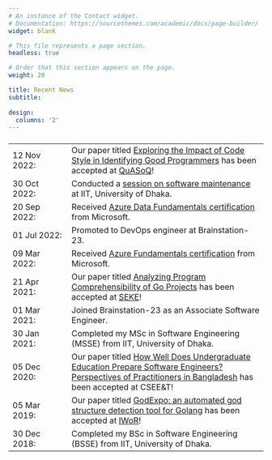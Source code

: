 ```yaml
---
# An instance of the Contact widget.
# Documentation: https://sourcethemes.com/academic/docs/page-builder/
widget: blank

# This file represents a page section.
headless: true

# Order that this section appears on the page.
weight: 20

title: Recent News
subtitle: 
  
design:
  columns: '2'
---
```


<style>
  table {
    overflow: hidden;
  }
  td, th {
    border: none!important;
  }
  /* table > thead > tr > th,
  table > tbody > tr > th,
  table > tfoot > tr > th,
  table > thead > tr > td,
  table > tbody > tr > td,
  table > tfoot > tr > td {
    padding: 4px;
    line-height: 1.4;
    vertical-align: top;
    border-top: 1px solid #ddd;
  } */
  /* table table {
    background-color: #fff;
  } */



  /* table > tbody > tr:nth-child(odd) > td,
  table > tbody > tr:nth-child(odd) > th {
    background-color: Default;
  } */
</style>

<table>
<thead>
  <tr>
    <th><img width=300/></th>
    <th></th>
  </tr>
</thead>
<tbody>
  <!-- <tr>
    <td><i class="fas fa-users pr-1 fa-fw"></i> 06 Dec 2022:</td>
    <td>Presented our <a href="/publication/03-code-style/">paper</a> at <a href="http://quasoq2022.swc-rwth.de/">QuASoQ</a> and also was a discussant.</td>
  </tr> -->
  <tr>
    <td><i class="fas fa-book pr-1 fa-fw"></i> 12 Nov 2022:</td>
    <td>Our paper titled <a href="/publication/03-code-style/">Exploring the Impact of Code Style in Identifying Good Programmers</a> has been accepted at <a href="http://quasoq2022.swc-rwth.de/">QuASoQ</a>!</td>
  </tr>
  <tr>
    <td><i class="fas fa-chalkboard-teacher pr-1 fa-fw"></i> 30 Oct 2022:</td>
    <td>Conducted a <a href="/talk/2022-software-maintenance/">session on software maintenance</a> at IIT, University of Dhaka.</td>
  </tr>
  <tr>
    <td><i class="fas fa-trophy pr-1 fa-fw"></i> 20 Sep 2022:</td>
    <td>Received <a href="/achievement/certifications/azure-data-fundamentals/">Azure Data Fundamentals certification</a> from Microsoft.</td>
  </tr>
  <tr>
    <td><i class="fas fa-briefcase pr-1 fa-fw"></i> 01 Jul 2022:</td>
    <td>Promoted to DevOps engineer at Brainstation-23.</td>
  </tr>
  <tr>
    <td><i class="fas fa-trophy pr-1 fa-fw"></i> 09 Mar 2022:</td>
    <td>Received <a href="/achievement/certifications/azure-fundamentals/">Azure Fundamentals certification</a> from Microsoft.</td>
  </tr>
  <tr>
    <td><i class="fas fa-book pr-1 fa-fw"></i> 21 Apr 2021:</td>
    <td>Our paper titled <a href="/publication/06-comprego/">Analyzing Program Comprehensibility of Go Projects</a> has been accepted at <a href="https://ksiresearch.org/seke/seke21.html">SEKE</a>!</td>
  </tr>
  <tr>
    <td><i class="fas fa-briefcase pr-1 fa-fw"></i> 01 Mar 2021:</td>
    <td>Joined Brainstation-23 as an Associate Software Engineer.</td>
  </tr>
  <tr>
    <td><i class="fas fa-graduation-cap pr-1 fa-fw"></i> 30 Jan 2021:</td>
    <td>Completed my MSc in Software Engineering (MSSE) from IIT, University of Dhaka.</td>
  </tr>
  <tr>
    <td><i class="fas fa-book pr-1 fa-fw"></i> 05 Dec 2020:</td>
    <td>Our paper titled <a href="/publication/04-how-well-does-undergraduate-education/">How Well Does Undergraduate Education Prepare Software Engineers? Perspectives of Practitioners in Bangladesh</a> has been accepted at CSEE&T!</td>
  </tr>
  <tr>
    <td><i class="fas fa-book pr-1 fa-fw"></i> 05 Mar 2019:</td>
    <td>Our paper titled <a href="/publication/02-godexpo/">GodExpo: an automated god structure detection tool for Golang</a> has been accepted at <a href="https://iwor.github.io/iwor2019/">IWoR</a>!</td>
  </tr>
  <tr>
    <td><i class="fas fa-graduation-cap pr-1 fa-fw"></i> 30 Dec 2018:</td>
    <td>Completed my BSc in Software Engineering (BSSE) from IIT, University of Dhaka.</td>
  </tr>
    <!-- 
      <td><i class="fas fa-copy pr-1 fa-fw"></i> 06 Dec 2022:</td>
      <td><i class="fas fa-chalkboard-teacher  pr-1 fa-fw"></i> May 2022:</td>
      <td><i class="fas fa-briefcase  pr-1 fa-fw"></i> May 2022:</td>
      <td><i class="fas fa-award  pr-1 fa-fw"></i> May 2022:</td>
      <td><i class="fas fa-users  pr-1 fa-fw"></i> Apr 2022:</td>
      <td><i class="fas fa-graduation-cap  pr-1 fa-fw"></i> Apr 2022:</td>
      <td><i class="fas fa-laptop-code  pr-1 fa-fw"></i> Jun 2021:</td>
      <td><i class="fas fa-calendar-alt  pr-1 fa-fw"></i> May 2021:</td>
    -->
</tbody>

</table>